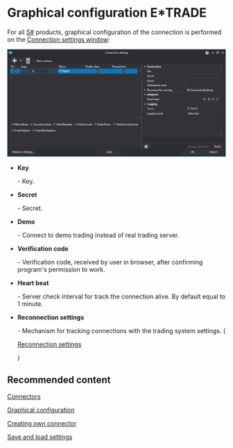 # Graphical configuration E\*TRADE

For all [S\#](StockSharpAbout.md) products, graphical configuration of the connection is performed on the [Connection settings window](API_UI_ConnectorWindow.md):

![API GUI Settings E TRADE](../images/API_GUI_Settings_E_TRADE.png)

- **Key**

   \- Key.
- **Secret**

   \- Secret.
- **Demo**

   \- Connect to demo trading instead of real trading server.
- **Verification code**

   \- Verification code, received by user in browser, after confirming program's permission to work.
- **Heart beat**

   \- Server check interval for track the connection alive. By default equal to 1 minute.
- **Reconnection settings**

   \- Mechanism for tracking connections with the trading system settings. (

  [Reconnection settings](Reconnect.md)

  )

## Recommended content

[Connectors](API_Connectors.md)

[Graphical configuration](API_ConnectorsUIConfiguration.md)

[Creating own connector](ConnectorCreating.md)

[Save and load settings](API_Connectors_SaveConnectorSettings.md)
